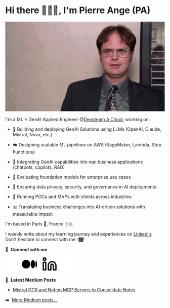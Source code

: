 # Hi there 🤸🏽‍♂️, I'm Pierre Ange (PA)

<picture>
  <source media="(prefers-color-scheme: dark)" srcset="https://raw.githubusercontent.com/emilien-foissotte/emilien-foissotte/output/github-contribution-grid-snake-dark.svg">
  <source media="(prefers-color-scheme: light)" srcset="https://raw.githubusercontent.com/emilien-foissotte/emilien-foissotte/output/github-contribution-grid-snake.svg">
  <img alt="github contribution grid snake animation" src="https://raw.githubusercontent.com/emilien-foissotte/emilien-foissotte/output/github-contribution-grid-snake.svg">
</picture>

I'm a ML × GenAI Applied Engineer @[Devoteam A Cloud](https://www.linkedin.com/company/devoteam/posts/?feedView=all), working on:

* 🤖 Building and deploying GenAI Solutions using LLMs (OpenAI, Claude, Mistral, Nova, etc.)

* ☁️ Designing scalable ML pipelines on AWS (SageMaker, Lambda, Step Functions)

* 🧩 Integrating GenAI capabilities into real business applications (chatbots, copilots, RAG)

* 🧠 Evaluating foundation models for enterprise use cases

* 🔐 Ensuring data privacy, security, and governance in AI deployments

* 🧪 Running POCs and MVPs with clients across industries

* 📊 Translating business challenges into AI-driven solutions with measurable impact

I'm based in Paris 🗼, France 🇫🇷.

I weekly write about my learning journey and experiences on [Linkedin](https://www.linkedin.com/in/paleundeu/). Don't hesitate to connect with me 👇🏾!

📧 &nbsp;**Connect with me**

[![website](./img/medium-light.svg)](https://medium.com/@pierreangeleundeu/#gh-light-mode-only)
[![website](./img/medium-dark.svg)](https://medium.com/@pierreangeleundeu/#gh-dark-mode-only)
&nbsp;&nbsp;
[![website](./img/linkedin-light.svg)](https://www.linkedin.com/in/paleundeu#gh-light-mode-only)
[![website](./img/linkedin-dark.svg)](https://linkedin.com/in/paleundeu#gh-dark-mode-only)
&nbsp;&nbsp;


📕 &nbsp;**Latest Medium Posts**

<!-- MEDIUM-POST-LIST:START -->
- [Mistral OCR and Notion MCP Servers to Consolidate Notes](https://medium.com/@pierreangeleundeu/how-i-use-mistral-document-ai-to-consolidate-my-notes-16416c7b7225)
<!-- MEDIUM-POST-LIST:END -->

➡️ &nbsp;[More Medium posts...](https://medium.com/@pierreangeleundeu/)

